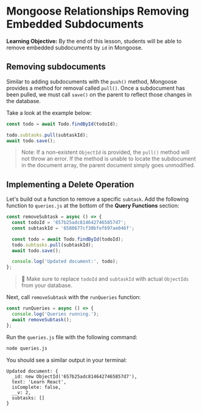 <h1>
  <span class="headline">Mongoose Relationships</span>
  <span class="subhead">Removing Embedded Subdocuments</span>
</h1>

**Learning Objective:** By the end of this lesson, students will be able to remove embedded subdocuments by `id` in Mongoose.

## Removing subdocuments

Similar to adding subdocuments with the `push()` method, Mongoose provides a method for removal called `pull()`. Once a subdocument has been pulled, we must call `save()` on the parent to reflect those changes in the database.

Take a look at the example below:

```javascript
const todo = await Todo.findById(todoId);

todo.subtasks.pull(subtaskId); 
await todo.save();
```

> Note: If a non-existent `ObjectId` is provided, the `pull()` method will not throw an error. If the method is unable to locate the subdocument in the document array, the parent document simply goes unmodified.

## Implementing a Delete Operation

Let's build out a function to remove a specific `subtask`. Add the following function to `queries.js` at the bottom of the **Query Functions** section:

```javascript
const removeSubtask = async () => {
  const todoId = '657b25adc8146427465857d7';
  const subtaskId = '6580677cf30bfef697ae046f';

  const todo = await Todo.findById(todoId);
  todo.subtasks.pull(subtaskId);
  await todo.save();

  console.log('Updated document:', todo);
};
```

> 🚨 Make sure to replace `todoId` and `subtaskId` with actual `ObjectIds` from your database.

Next, call `removeSubtask` with the `runQueries` function:

```javascript
const runQueries = async () => {
  console.log('Queries running.');
  await removeSubtask();
};
```

Run the `queries.js` file with the following command:

```bash
node queries.js
```

You should see a similar output in your terminal:

```plaintext
Updated document: {
  _id: new ObjectId('657b25adc8146427465857d7'),
  text: 'Learn React',
  isComplete: false,
  __v: 2,
  subtasks: []
}
```

